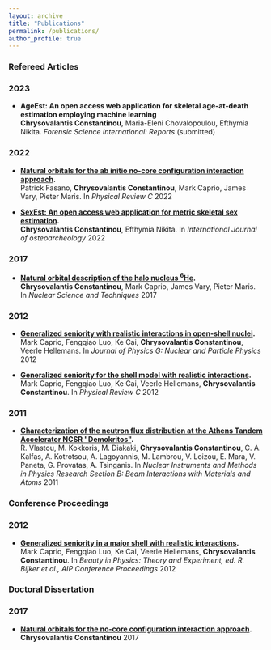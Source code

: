 ```yaml
---
layout: archive
title: "Publications"
permalink: /publications/
author_profile: true
---
```


### Refereed Articles

### 2023

- **AgeEst: An open access web application for skeletal age-at-death estimation employing machine learning** \
**Chrysovalantis Constantinou**, Maria-Eleni Chovalopoulou, Efthymia Nikita. _Forensic Science International: Reports_ (submitted)

### 2022

- **[Natural orbitals for the ab initio no-core configuration interaction approach](https://journals.aps.org/prc/abstract/10.1103/PhysRevC.105.054301).** \
Patrick Fasano, **Chrysovalantis Constantinou**, Mark Caprio, James Vary, Pieter Maris. In _Physical Review C_ 2022

- **[SexEst: An open access web application for metric skeletal sex estimation](https://doi.org/10.1002/oa.3109).** \
**Chrysovalantis Constantinou**, Efthymia Nikita. In _International Journal of osteoarcheology_ 2022

### 2017

- **[Natural orbital description of the halo nucleus <sup>6</sup>He](https://link.springer.com/article/10.1007/s41365-017-0332-6).** \
**Chrysovalantis Constantinou**, Mark Caprio, James Vary, Pieter Maris. In _Nuclear Science and Techniques_ 2017

### 2012

- **[Generalized seniority with realistic interactions in open-shell nuclei](https://iopscience.iop.org/article/10.1088/0954-3899/39/10/105108/meta).** \
Mark Caprio, Fengqiao Luo, Ke Cai, **Chrysovalantis Constantinou**, Veerle Hellemans. In _Journal of Physics G: Nuclear and Particle Physics_ 2012

- **[Generalized seniority for the shell model with realistic interactions](https://journals.aps.org/prc/abstract/10.1103/PhysRevC.85.034324).** \
Mark Caprio, Fengqiao Luo, Ke Cai, Veerle Hellemans, **Chrysovalantis Constantinou**. In _Physical Review C_ 2012


### 2011

- **[Characterization of the neutron flux distribution at the Athens Tandem Accelerator NCSR "Demokritos"](https://doi.org/10.1016/j.nimb.2011.04.015).** \
R. Vlastou, M. Kokkoris, M. Diakaki, **Chrysovalantis Constantinou**, C. A. Kalfas, A. Kotrotsou, A. Lagoyannis, M. Lambrou, V. Loizou, E. Mara, V. Paneta, G. Provatas, A. Tsinganis. In _Nuclear Instruments and Methods in Physics Research Section B: Beam Interactions with Materials and Atoms_ 2011

### Conference Proceedings

### 2012

- **[Generalized seniority in a major shell with realistic interactions](https://doi.org/10.1063/1.4759401).** \
Mark Caprio, Fengqiao Luo, Ke Cai, Veerle Hellemans, **Chrysovalantis Constantinou**. In _Beauty in Physics: Theory and Experiment, ed. R. Bijker et al., AIP Conference Proceedings_ 2012

### Doctoral Dissertation

### 2017

- **[Natural orbitals for the no-core configuration interaction approach](https://curate.nd.edu/show/ff365427x19).** \
**Chrysovalantis Constantinou** 2017








<!-- {% if author.googlescholar %}
  You can also find my articles on <u><a href="{{author.googlescholar}}">my Google Scholar profile</a>.</u>
{% endif %}

{% include base_path %}

{% for post in site.publications reversed %}
  {% include archive-single.html %}
{% endfor %} -->
